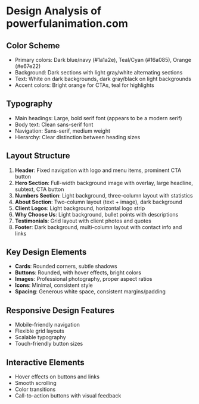 # Design Analysis of powerfulanimation.com

## Color Scheme
- Primary colors: Dark blue/navy (#1a1a2e), Teal/Cyan (#16a085), Orange (#e67e22)
- Background: Dark sections with light gray/white alternating sections
- Text: White on dark backgrounds, dark gray/black on light backgrounds
- Accent colors: Bright orange for CTAs, teal for highlights

## Typography
- Main headings: Large, bold serif font (appears to be a modern serif)
- Body text: Clean sans-serif font
- Navigation: Sans-serif, medium weight
- Hierarchy: Clear distinction between heading sizes

## Layout Structure
1. **Header**: Fixed navigation with logo and menu items, prominent CTA button
2. **Hero Section**: Full-width background image with overlay, large headline, subtext, CTA button
3. **Numbers Section**: Light background, three-column layout with statistics
4. **About Section**: Two-column layout (text + image), dark background
5. **Client Logos**: Light background, horizontal logo strip
6. **Why Choose Us**: Light background, bullet points with descriptions
7. **Testimonials**: Grid layout with client photos and quotes
8. **Footer**: Dark background, multi-column layout with contact info and links

## Key Design Elements
- **Cards**: Rounded corners, subtle shadows
- **Buttons**: Rounded, with hover effects, bright colors
- **Images**: Professional photography, proper aspect ratios
- **Icons**: Minimal, consistent style
- **Spacing**: Generous white space, consistent margins/padding

## Responsive Design Features
- Mobile-friendly navigation
- Flexible grid layouts
- Scalable typography
- Touch-friendly button sizes

## Interactive Elements
- Hover effects on buttons and links
- Smooth scrolling
- Color transitions
- Call-to-action buttons with visual feedback

